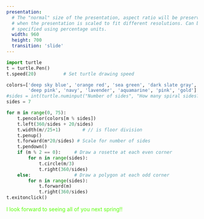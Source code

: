 ```yaml
---
presentation:
  # The "normal" size of the presentation, aspect ratio will be preserved
  # when the presentation is scaled to fit different resolutions. Can be
  # specified using percentage units.
  width: 960
  height: 700
  transition: 'slide'
---
```


<!-- slide -->
```python
import turtle
t = turtle.Pen()
t.speed(20)          # Set turtle drawing speed

colors=['deep sky blue', 'orange red', 'sea green', 'dark slate gray', 'cyan', 'purple',
        'deep pink', 'navy', 'lavender', 'aquamarine', 'pink', 'gold']
#sides = int(turtle.numinput("Number of sides", "How many spiral sides?", 4, 1, 12))
sides = 7

for m in range(0, 75):
    t.pencolor(colors[m % sides])
    t.left(360/sides + 20/sides)
    t.width(m//25+1)        # // is floor division
    t.penup()
    t.forward(m*20/sides) # Scale for number of sides
    t.pendown()
    if (m % 2 == 0):     # Draw a rosette at each even corner
        for n in range(sides):
            t.circle(m/3)
            t.right(360/sides)
    else:                # Draw a polygon at each odd corner
        for n in range(sides):
            t.forward(m)
            t.right(360/sides)
t.exitonclick()
```


<!-- slide data-background-video="../Duke.mp4" data-background-video-loop=true -->
<div style="color:#5AFF0A"> I look forward to seeing all of you next spring!!</div>
